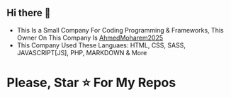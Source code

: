 ## Hi there 👋
- This Is a Small Company For Coding Programming & Frameworks, This Owner On This Company Is <a href="https://github.com/AhmedMoharem2025">AhmedMoharem2025</a>
- This Company Used These Languaes: HTML, CSS, SASS, JAVASCRIPT[JS], PHP, MARKDOWN & More

# Please, Star ⭐ For My Repos

